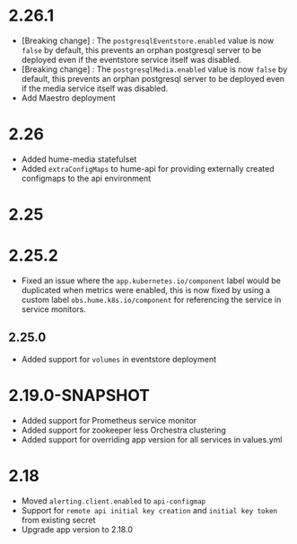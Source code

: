 # 2.26.1

- [Breaking change] : The `postgresqlEventstore.enabled` value is now `false` by default, this prevents an orphan postgresql server to be deployed even if the eventstore service itself was disabled.
- [Breaking change] : The `postgresqlMedia.enabled` value is now `false` by default, this prevents an orphan postgresql server to be deployed even if the media service itself was disabled.
- Add Maestro deployment

# 2.26

- Added hume-media statefulset
- Added `extraConfigMaps` to hume-api for providing externally created configmaps to the api environment

# 2.25 

# 2.25.2

- Fixed an issue where the `app.kubernetes.io/component` label would be duplicated when metrics were enabled, this is now fixed by using a custom label `obs.hume.k8s.io/component` for referencing the service in service monitors.

## 2.25.0
- Added support for `volumes` in eventstore deployment

# 2.19.0-SNAPSHOT

- Added support for Prometheus service monitor
- Added support for zookeeper less Orchestra clustering
- Added support for overriding app version for all services in values.yml

# 2.18

- Moved `alerting.client.enabled` to `api-configmap`
- Support for `remote api initial key creation` and `initial key token` from existing secret
- Upgrade app version to 2.18.0
